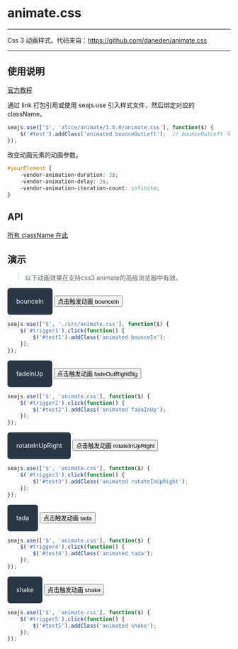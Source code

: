 # animate.css

---

Css 3 动画样式。代码来自：https://github.com/daneden/animate.css

---


## 使用说明

[官方教程](https://github.com/daneden/animate.css)

通过 link 打包引用或使用 seajs.use 引入样式文件，然后绑定对应的 className。

```js
seajs.use(['$', 'alice/animate/1.0.0/animate.css'], function($) {
    $('#test').addClass('animated bounceOutLeft');  // bounceOutLeft 可替换成你想要的效果
});
```

改变动画元素的动画参数。

```css
#yourElement {
    -vendor-animation-duration: 3s;
    -vendor-animation-delay: 2s;
    -vendor-animation-iteration-count: infinite;
}
```

## API

[所有 className 在此](http://daneden.me/animate/)


## 演示

> 以下动画效果在支持css3 animate的高级浏览器中有效。


<style>
.animate-obj {
    display: inline-block;
    padding: 0 20px;
    height: 60px;
    background-color: #112233;
    border-radius: 6px;
    opacity: 0.9;
    color: #fff;
    line-height: 60px;
    text-align: center;
}
</style>

<div id="test1" class="animate-obj">bounceIn</div>
<button id="trigger1">点击触发动画 bounceIn</button>

````js
seajs.use(['$', './src/animate.css'], function($) {
    $('#trigger1').click(function() {
        $('#test1').addClass('animated bounceIn');
    });
});
````

<div id="test2" class="animate-obj">fadeInUp</div>
<button id="trigger2">点击触发动画 fadeOutRightBig</button>

````js
seajs.use(['$', 'animate.css'], function($) {
    $('#trigger2').click(function() {
        $('#test2').addClass('animated fadeInUp');
    });
});
````

<div id="test3" class="animate-obj">rotateInUpRight</div>
<button id="trigger3">点击触发动画 rotateInUpRight</button>

````js
seajs.use(['$', 'animate.css'], function($) {
    $('#trigger3').click(function() {
        $('#test3').addClass('animated rotateInUpRight');
    });
});
````

<div id="test4" class="animate-obj">tada</div>
<button id="trigger4">点击触发动画 tada</button>

````js
seajs.use(['$', 'animate.css'], function($) {
    $('#trigger4').click(function() {
        $('#test4').addClass('animated tada');
    });
});
````

<div id="test5" class="animate-obj">shake</div>
<button id="trigger5">点击触发动画 shake</button>

````js
seajs.use(['$', 'animate.css'], function($) {
    $('#trigger5').click(function() {
        $('#test5').addClass('animated shake');
    });
});
````
